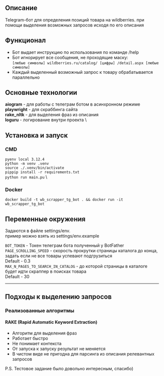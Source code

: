 ## Описание

Telegram-бот для определения позиций товара на wildberries. при помощи выделения возможных 
запросов исходя по его описания

## Функционал

* Бот выдает инструкцию по использования по команде /help
* Бот игнорирует все сообщения, не проходящие маску: \
`[любые символы] wildberries.ru/catalog/ [цифры] /detail.aspx [любые символы]`
* Каждый выделенный возможный запрос к товару обрабатывается параллельно

## Основные технологии
**aiogram** - для работы с телеграм ботом в асинхронном режиме \
**playwright** - для скраббинга сайта \
**rake_nltk** - для выделения фраз из описания \
**loguru** - логирование внутри проекта \


## Установка и запуск

### CMD

`pyenv local 3.12.4` \
`python -m venv .venv` \
`source ./.venv/bin/activate` \
`pippip install -r requirements.txt` \
`python run main.pu` \

### Docker

`
docker build -t wb_scrapper_tg_bot . && docker run -it wb_scrapper_tg_bot
`

## Переменные окружения
Задаются в файле settings/env.  \
пример можно взять из settings/env.example 

`BOT_TOKEN` - Токен телеграм бота полученный у BotFather \
`PAGE_SCROLLING_SPEED` - скорость прокрутки страницы каталога до конца, задать если не все товары успевают подгрузиться \
Default - 0.3 \
`MAX_N_PAGES_TO_SEARCH_IN_CATALOG` - до которой страницы в каталоге будет идти скраппер в поисках товара \
Default - 30 

---

## Подходы к выделению запросов

### Реализованные алгоритмы

####  RAKE (Rapid Automatic Keyword Extraction)

* Алгоритм для выделения фраз 
* Работает быстро
* Не понимает контекста
* От запуска к запуску результат не меняется
* В чистом виде не пригодна для парсинга из описания релевантных запросов


P.S. Тестовое задание было довольно интересным, спасибо)
